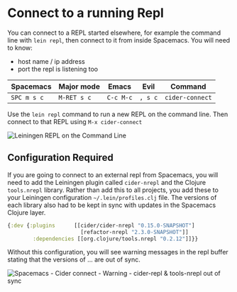 # Connect to a running Repl

You can connect to a REPL started elsewhere, for example the command line with `lein repl`, then connect to it from inside Spacemacs.  You will need to know:

* host name / ip address
* port the repl is listening too

| Spacemacs   | Major mode  | Emacs     | Evil    | Command         |
|-------------|-------------|-----------|---------|-----------------|
| `SPC m s c` | `M-RET s c` | `C-c M-c` | `, s c` | `cider-connect` |


Use the `lein repl` command to run a new REPL on the command line.  Then connect to that REPL using `M-x cider-connect`

![Leiningen REPL on the Command Line](/images/spacemacs-lein-new-spacemacs-workshop.png)



## Configuration Required

If you are going to connect to an external repl from Spacemacs, you will need to add the Leiningen plugin called `cider-nrepl` and the Clojure `tools.nrepl` library.  Rather than add this to all projects, you add these to your Leiningen configuration `~/.lein/profiles.clj` file.  The versions of each library also had to be kept in sync with updates in the Spacemacs Clojure layer.

```clojure
{:dev {:plugins      [[cider/cider-nrepl "0.15.0-SNAPSHOT"]
                       [refactor-nrepl "2.3.0-SNAPSHOT"]]
        :dependencies [[org.clojure/tools.nrepl "0.2.12"]]}}
```

Without this configuration, you will see warning messages in the repl buffer stating that the versions of ... are out of sync.

![Spacemacs - Cider connect - Warning - `cider-repl` & `tools-nrepl` out of sync](/images/spacemacs-cider-connect-warning-versions-out-of-sync.png)
